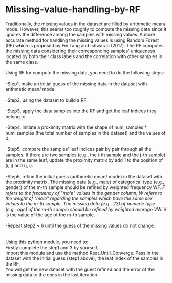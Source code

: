 # Missing-value-handling-by-RF

Traditionally, the missing values in the dataset are filled by arithmetic mean/ mode. However, this seems too roughly to compute the missing data since it ignores the difference among the samples with missing values. A more accurate method for handling the missing values is using Random Forest (RF) which is proposed by Fei Tang and Ishwaran (2017). The RF computes the missing data considering their corresponding samples' uniqueness located by both their class labels and the correlation with other samples in the same class.\
\
Using RF for compute the missing data, you need to do the following steps:\
\
-Step1, make an initial guess of the missing data in the dataset with arithmetic mean/ mode.\
\
-Step2, using the dataset to build a RF.\
\
-Step3, apply the data samples into the RF and get the leaf indices they belong to.\
\
-Step4, initiate a proximity matrix with the shape of num_samples * num_samples (the total number of samples in the dataset) and the values of 0.\
\
-Step5, compare the samples' leaf indices pair by pair through all the samples. If there are two samples (e.g., the i-th sample and the j-th sample) are in the same leaf, update the proximity matrix by add 1 to the position of (i, j) and (j, i).\
\
-Step6, refine the initial guess (arithmetic mean/ mode) in the dataset with the proximity matrix. The missing data (e.g., male) of categorical type (e.g., gender) of the m-th sample should be refined by weighted frequency W*F. F refers to the frequency of "male" values in the gender column, W refers to the weight of "male" regarding the samples which have the same sex values to the m-th sample.  The missing data (e.g., 23) of numeric type (e.g., age) of the m-th sample should be refined by weighted average V*W. V is the value of the age of the m-th sample.\
\
-Repeat step2 ~ 6 until the guess of the missing values do not change.\
\
\
Using this python module, you need to:\
Firstly complete the step1 and 3 by yourself.\
Import this module and use the method Reat_Until_Converge. Pass in the dataset with the initial guess (step1 above), the leaf index of the samples in the RF.\
You will get the new dataset with the guest refined and the error of the missing data to the ones in the last iteration.

